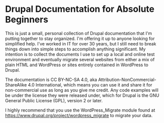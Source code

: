 # Drupal Documentation for Absolute Beginners
This is just a small, personal collection of Drupal documentation that I'm putting together to stay organized.  I'm offering it up to anyone looking for simplified help.  I've worked in IT for over 30 years, but I still need to break things down into simple steps to accomplish anything significant.
My intention is to collect the documents I use to set up a local and online test environment and eventually migrate several websites from either a mix of plain HTML and WordPress or sites entirely contained in WordPress to Drupal.

The documentation is CC BY-NC-SA 4.0, aka Attribution-NonCommercial-ShareAlike 4.0 International, which means you can use it and share it for non-commercial use as long as you give me credit.  Any code examples will be under the license they were released under, which for Drupal is the GNU General Public License (GPL), version 2 or later.


I highly recommend that you use the WordPress_Migrate module found at https://www.drupal.org/project/wordpress_migrate to migrate your data.
